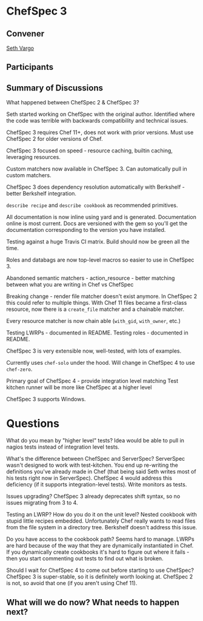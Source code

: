 ChefSpec 3
==========

## Convener

[Seth Vargo](https://twitter.com/sethvargo)

## Participants

## Summary of Discussions

What happened between ChefSpec 2 & ChefSpec 3?

Seth started working on ChefSpec with the original author.  Identified where the code was terrible with backwards compatibility and technical issues.

ChefSpec 3 requires Chef 11+, does not work with prior versions.  Must use ChefSpec 2 for older versions of Chef.

ChefSpec 3 focused on speed - resource caching, builtin caching, leveraging resources.

Custom matchers now available in ChefSpec 3.  Can automatically pull in custom matchers.

ChefSpec 3 does dependency resolution automatically with Berkshelf - better Berkshelf integration.

`describe recipe` and `describe cookbook` as recommended primitives.

All documentation is now inline using yard and is generated.  Documentation online is most current.  Docs are versioned with the gem so you'll get the documentation corresponding to the version you have installed.

Testing against a huge Travis CI matrix.  Build should now be green all the time.

Roles and databags are now top-level macros so easier to use in ChefSpec 3.

Abandoned semantic matchers - action_resource - better matching between what you are writing in Chef vs ChefSpec

Breaking change - render file matcher doesn't exist anymore.  In ChefSpec 2 this could refer to multiple things.  With Chef 11 files became a first-class resource, now there is a `create_file` matcher and a chainable matcher.

Every resource matcher is now chain able (`with_gid`, `with_owner`, etc.)

Testing LWRPs - documented in README.
Testing roles - documented in README.

ChefSpec 3 is very extensible now, well-tested, with lots of examples.

Currently uses `chef-solo` under the hood.  Will change in ChefSpec 4 to use `chef-zero`.

Primary goal of ChefSpec 4 - provide integration level matching
Test kitchen runner will be more like ChefSpec at a higher level

ChefSpec 3 supports Windows.

Questions
=========

What do you mean by "higher level" tests?  Idea would be able to pull in nagios tests instead of integration level tests.

What's the difference between ChefSpec and ServerSpec?  ServerSpec wasn't designed to work with test-kitchen.  You end up re-writing the definitions you've already made in Chef (that being said Seth writes most of his tests right now in ServerSpec).  ChefSpec 4 would address this deficiency (if it supports integration-level tests).  Write monitors as tests.

Issues upgrading?  ChefSpec 3 already deprecates shift syntax, so no issues migrating from 3 to 4.

Testing an LWRP?  How do you do it on the unit level?  Nested cookbook with stupid little recipes embedded.  Unfortunately Chef really wants to read files from the file system in a directory tree.  Berkshelf doesn't address this issue.

Do you have access to the cookbook path?  Seems hard to manage.  LWRPs are hard because of the way that they are dynamically instantiated in Chef.  If you dynamically create cookbooks it's hard to figure out where it fails - then you start commenting out tests to find out what is broken.

Should I wait for ChefSpec 4 to come out before starting to use ChefSpec?  ChefSpec 3 is super-stable, so it is definitely worth looking at.  ChefSpec 2 is not, so avoid that one (if you aren't using Chef 11).


## What will we do now?  What needs to happen next?